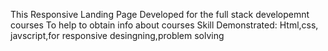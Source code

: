 This Responsive Landing Page Developed for the full stack developemnt courses
To help to obtain info about courses 
Skill Demonstrated:
         Html,css, javscript,for responsive desingning,problem solving
